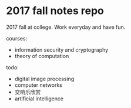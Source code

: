 <script type="text/javascript" src="http://cdn.mathjax.org/mathjax/latest/MathJax.js?config=default"></script>

# 2017 fall notes repo 

2017 fall at college.
Work everyday and have fun.

courses:
- information security and cryptography
- theory of computation

todo:
- digital image processing
- computer networks
- 交响乐欣赏
- artificial intelligence